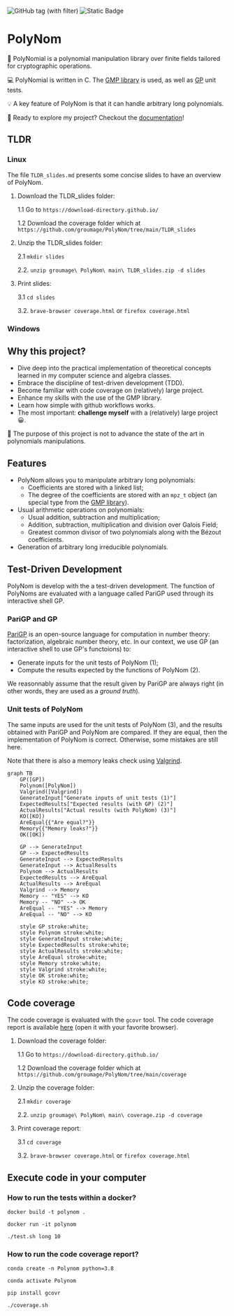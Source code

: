 ![GitHub tag (with filter)](https://img.shields.io/github/v/tag/groumage/PolynomArithmetic) ![Static Badge](https://img.shields.io/badge/code_coverage-75%25-yellow)

# PolyNom

:dart: PolyNomial is a polynomial manipulation library over finite fields tailored for cryptographic operations.

:computer: PolyNomial is written in C. The [GMP library](https://gmplib.org/) is used, as well as [GP](https://pari.math.u-bordeaux.fr/) unit tests.

:bulb: A key feature of PolyNom is that it can handle arbitrary long polynomials.

:rocket: Ready to explore my project? Checkout the [documentation](https://groumage.github.io/PolyNom/Doxygen/index.html)!

## TLDR

### Linux

The file `TLDR_slides.md` presents some concise slides to have an overview of PolyNom.

1. Download the TLDR_slides folder:

	1.1 Go to `https://download-directory.github.io/`

	1.2 Download the coverage folder which at `https://github.com/groumage/PolyNom/tree/main/TLDR_slides`

2. Unzip the TLDR_slides folder:

	2.1 `mkdir slides`

	2.2. `unzip groumage\ PolyNom\ main\ TLDR_slides.zip -d slides`

3. Print slides:
	
	3.1 `cd slides`
	
	3.2. `brave-browser coverage.html` or `firefox coverage.html`


### Windows

## Why this project?

- Dive deep into the practical implementation of theoretical concepts learned in my computer science and algebra classes. 
- Embrace the discipline of test-driven development (TDD).
- Become familiar with code coverage on (relatively) large project.
- Enhance my skills with the use of the GMP library.
- Learn how simple with github workflows works.
- The most important: **challenge myself** with a (relatively) large project :grinning:.

:triangular_flag_on_post: The purpose of this project is not to advance the state of the art in polynomials manipulations. 

## Features

- PolyNom allows you to manipulate arbitrary long polynomials:
    - Coefficients are stored with a linked list;
    - The degree of the coefficients are stored with an `mpz_t` object (an special type from the [GMP library](https://gmplib.org/)).
- Usual arithmetic operations on polynomials:
    - Usual addition, subtraction and multiplication;
    - Addition, subtraction, multiplication and division over Galois Field;
    - Greatest common divisor of two polynomials along with the Bézout coefficients.
- Generation of arbitrary long irreducible polynomials.

## Test-Driven Development

PolyNom is develop with the a test-driven development. The function of PolyNoms are evaluated with a language called PariGP used through its interactive shell GP.

### PariGP and GP

[PariGP](https://pari.math.u-bordeaux.fr/) is an open-source language for computation in number theory: factorization, algebraic number theory, etc. In our context, we use GP (an interactive shell to use GP's functoions) to:

- Generate inputs for the unit tests of PolyNom (1);
- Compute the results expected by the functions of PolyNom (2).

We reasonnably assume that the result given by PariGP are always right (in other words, they are used as a *ground truth*).

### Unit tests of PolyNom

The same inputs are used for the unit tests of PolyNom (3), and the results obtained with PariGP and PolyNom are compared. If they are equal, then the implementation of PolyNom is correct. Otherwise, some mistakes are still here.

Note that there is also a memory leaks check using [Valgrind](https://valgrind.org/).

```mermaid
graph TB
	GP([GP])
	Polynom([PolyNom])
	Valgrind([Valgrind])
	GenerateInput["Generate inputs of unit tests (1)"]
	ExpectedResults["Expected results (with GP) (2)"]
	ActualResults["Actual results (with PolyNom) (3)"]
	KO([KO])
	AreEqual{{"Are equal?"}}
	Memory{{"Memory leaks?"}}
	OK([OK])

	GP --> GenerateInput
	GP --> ExpectedResults
	GenerateInput --> ExpectedResults
	GenerateInput --> ActualResults
	Polynom --> ActualResults
	ExpectedResults --> AreEqual
	ActualResults --> AreEqual
	Valgrind --> Memory
	Memory -- "YES" --> KO
	Memory -- "NO" --> OK
	AreEqual -- "YES" --> Memory
	AreEqual -- "NO" --> KO
	
	style GP stroke:white;
	style Polynom stroke:white;
	style GenerateInput stroke:white;
	style ExpectedResults stroke:white;
	style ActualResults stroke:white;
	style AreEqual stroke:white;
	style Memory stroke:white;
	style Valgrind stroke:white;
	style OK stroke:white;
	style KO stroke:white;
```

## Code coverage

The code coverage is evaluated with the `gcovr` tool. The code coverage report is available [here](https://github.com/groumage/PolyNom/coverage/coverage.html) (open it with your favorite browser).

1. Download the coverage folder:

	1.1 Go to `https://download-directory.github.io/`

	1.2 Download the coverage folder which at `https://github.com/groumage/PolyNom/tree/main/coverage`

2. Unzip the coverage folder:

	2.1 `mkdir coverage`

	2.2. `unzip groumage\ PolyNom\ main\ coverage.zip -d coverage`

3. Print coverage report:
	
	3.1 `cd coverage`
	
	3.2. `brave-browser coverage.html` or `firefox coverage.html`

## Execute code in your computer

### How to run the tests within a docker?

`docker build -t polynom .`

`docker run -it polynom`

`./test.sh long 10`

### How to run the code coverage report?

`conda create -n Polynom python=3.8`

`conda activate Polynom`

`pip install gcovr`

`./coverage.sh`